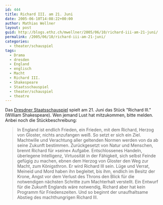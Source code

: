 ```yaml
---
id: 444
title: Richard III. am 21. Juni
date: 2005-06-10T14:08:22+00:00
author: Mathias Wellner
layout: post
guid: http://blogs.ethz.ch/mwellner/2005/06/10/richard-iii-am-21-juni/
permalink: /2005/06/10/richard-iii-am-21-juni/
categories:
  - theater/schauspiel
tags:
  - Drama
  - dresden
  - England
  - englisch
  - Macht
  - Richard III.
  - Shakespeare
  - Staatsschauspiel
  - theater/schauspiel
  - theatre
---
```

Das [Dresdner Staatsschauspiel](http://www.staatsschauspiel-dresden.de) spielt am 21. Juni das Stück "Richard III." (William Shakespeare). Wen jemand Lust hat mitzukommen, bitte melden. Anbei noch die Stückbeschreibung:

> In England ist endlich Frieden, ein Frieden, mit dem Richard, Herzog von Gloster, nichts anzufangen weiß. So setzt er sich ein Ziel. Machtwille und Verachtung aller geltenden Normen werden von da ab seine Zukunft bestimmen. Zurückgesetzt von Natur und Menschen, brennt Richard für »seine« Aufgabe. Entschlossenes Handeln, überlegene Intelligenz, Virtuosität in der Fähigkeit, sich selbst Feinde gefügig zu machen, ebnen dem Herzog von Gloster den Weg zur Macht, zum Königsthron. Er wird Richard III sein. Lüge und Verrat, Meineid und Mord haben ihn begleitet, bis ihm, endlich im Besitz der Krone, Angst vor dem Verlust des Throns den Blick für die notwendigen nächsten Schritte zum Machterhalt verstellt. Ein Entwurf für die Zukunft Englands wäre notwendig, Richard aber hat kein Programm für Friedenszeiten. Und so beginnt der unaufhaltsame Abstieg des machthungrigen Richard III.